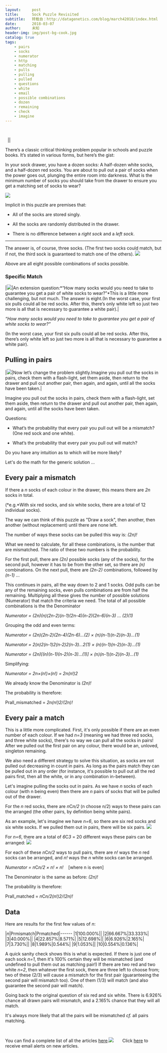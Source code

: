 ```yaml
---
layout:     post
title:      Sock Puzzle Revisited
subtitle:   转载自：http://datagenetics.com/blog/march42018/index.html
date:       2018-03-07
author:     未知
header-img: img/post-bg-cook.jpg
catalog: true
tags:
    - pairs
    - socks
    - numerator
    - http
    - matching
    - pulls
    - pulling
    - pulled
    - questions
    - white
    - email
    - possible combinations
    - dozen
    - remaining
    - check
    - imagine
---
```





 

 
||

There’s a classic critical thinking problem popular in schools and puzzle books. It’s stated in various forms, but here’s the gist:

In your sock drawer, you have a dozen socks: A half-dozen white socks, and a half-dozen red socks. You are about to pull out a pair of socks when the power goes out, plunging the entire room into darkness. What is the minimum number of socks you should take from the drawer to ensure you get a matching set of socks to wear?


![](http://datagenetics.com/blog/march42018/drawer.jpg)



Implicit in this puzzle are premises that:

- All of the socks are stored singly.

- All the socks are randomly distributed in the drawer.

- There is no difference between a *right sock* and a *left sock*.


---


The answer is, of course, three socks. (The first two socks could match, but if not, the third sock is guaranteed to match one of the others).
![](http://datagenetics.com/blog/march42018/32.png)


Above are all eight possible combinations of socks possible.

### Specific Match
|![](http://datagenetics.com/blog/march42018/big.png)|An extension question:*“How many socks would you need to take to guarantee you get a pair of white socks to wear?”*This is a little more challenging, but not much. The answer is eight.(In the worst case, your first six pulls could all be red socks. After this, there’s only white left so just two more is all that is necessary to guarantee a white pair).|

*“How many socks would you need to take to guarantee you get a pair of white socks to wear?”*

(In the worst case, your first six pulls could all be red socks. After this, there’s only white left so just two more is all that is necessary to guarantee a white pair).

## Pulling in pairs
|![](http://datagenetics.com/blog/march42018/2.png)|Now let’s change the problem slightly.Imagine you pull out the socks in pairs, check them with a flash-light, set them aside, then return to the drawer and pull out another pair, then again, and again, until all the socks have been taken.|

Imagine you pull out the socks in pairs, check them with a flash-light, set them aside, then return to the drawer and pull out another pair, then again, and again, until all the socks have been taken.

Questions:

- What’s the probability that every pair you pull out will be a mismatch? (One red sock and one white).

- What’s the probability that every pair you pull out will match?


Do you have any intuition as to which will be more likely?

Let's do the math for the generic solution …

## Every pair a mismatch

If there a *n* socks of each colour in the drawer, this means there are *2n* socks in total.

(*e.g.*With six red socks, and six white socks, there are a total of 12 individual socks).

The way we can think of this puzzle as "Draw a sock", then another, then another (without replacement) until there are none left.

The number of ways these socks can be pulled this way is: *(2n)!*

What we need to calculate, for all these combinations, is the number that are mismatched. The ratio of these two numbers is the probability.

For the first pull, there are *(2n)* possible socks (any of the socks), for the second pull, however it has to be from the other set, so there are *(n)* combinations. On the next pull, there are *(2n-2)* combinations, followed by *(n-1)* …

This continues in pairs, all the way down to 2 and 1 socks. Odd pulls can be any of the remaining socks, even pulls combinations are from half the remaining. Multiplying all these gives the number of possible solutions (Numerator) that match the criteria we need. The total of all possible combinations is the the Denominator

*Numerator = (2n)(n)(2n-2)(n-1)(2n-4)(n-2)(2n-6)(n-3) … (2)(1)*

Grouping the odd and even terms:

*Numerator = (2n)(2n-2)(2n-4)(2n-6)…(2) × (n)(n-1)(n-2)(n-3)…(1)*

*Numerator = 2(n)2(n-1)2(n-2)2(n-3)…2(1) × (n)(n-1)(n-2)(n-3)…(1)*

*Numerator = (2n)[(n)(n-1)(n-2)(n-3)…(1)] × (n)(n-1)(n-2)(n-3)…(1)*

Simplifying:

*Numerator = 2n×(n!)×(n!) = 2n(n!)2*

We already know the Denominator is *(2n)!*

The probability is therefore:

Prall_mismatched = *2n(n!)2/(2n)!*

## Every pair a match

This is a little more complicated. First, it's only possible if there are an even number of each colour. If we had *n=3* (meaning we had three red socks, and three white socks), there's no way we can pull all the socks in pairs! After we pulled out the first pair on any colour, there would be an, unloved, singleton remaining.

We also need a different strategy to solve this situation, as socks are not pulled out decreasing in count in pairs. As long as the pairs match they can be pulled out in any order (for instance, it's possible to pull out all the red pairs first, then all the white, or in any combination in-between).

Let's imagine pulling the socks out in pairs. As we have *n* socks of each colour (with n being even) then there are *n* pairs of socks that will be pulled out of the drawer.

For the *n* red socks, there are *n*C*n/2* (n choose n/2) ways to these pairs can the arranged (the other pairs, by definition being white pairs).

As an example, let's imagine we have *n=6*, so there are six red socks and six white socks. If we pulled them out in pairs, there will be six pairs.
![](http://datagenetics.com/blog/march42018/pairs.png)


For *n=6*, there are a total of *6*C*3* = 20 different ways these pairs can be arranged:
![](http://datagenetics.com/blog/march42018/combs.png)


For each of these *n*C*n/2* ways to pull pairs, there are *n!* ways the *n* red socks can be arranged, and *n!* ways the *n* white socks can be arranged.

*Numerator = n*C*n/2 × n! × n!*    [where n is even]

The Denominator is the same as before: *(2n)!*

The probability is therefore:

Prall_matched = *n*C*n/2(n!)2/(2n)!*

## Data

Here are results for the first few values of *n*:

|*n*|Prmismatch|Prmatched|------
|1|100.000%||
|2|66.667%|33.333%|
|3|40.000%||
|4|22.857%|8.571%|
|5|12.698%||
|6|6.926%|2.165%|
|7|3.730%||
|8|1.989%|0.544%|
|9|1.053%||
|10|0.554%|0.136%|

A quick sanity check shows this is what is expected. If there is just one of each sock *n=1*, then it's 100% certain they will be mismatched (and undefined to pull them out as matching pair!) If there are two red and two white *n=2*, then whatever the first sock, there are three left to choose from; two of these (2/3) will cause a mismatch for the first pair (guaranteeing the second pair will mismatch too). One of them (1/3) will match (and also guarantee the second pair will match).

Going back to the original question of six red and six white. There is 6.926% chance all drawn pairs will mismatch, and a 2.165% chance that they will all match.

It's always more likely that all the pairs will be mismatched *cf.* all pairs matching.

 

You can find a complete list of all the articles [here](/blog.html).![](http://datagenetics.com/images/n.gif)
      Click [here](http://datagenetics.com/newsletter/subscribe.html) to receive email alerts on new articles.
